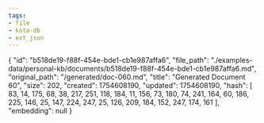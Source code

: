 ```yaml
---
tags:
- file
- kota-db
- ext_json
---
```

{
  "id": "b518de19-f88f-454e-bde1-cb1e987affa6",
  "file_path": "./examples-data/personal-kb/documents/b518de19-f88f-454e-bde1-cb1e987affa6.md",
  "original_path": "/generated/doc-060.md",
  "title": "Generated Document 60",
  "size": 202,
  "created": 1754608190,
  "updated": 1754608190,
  "hash": [
    83,
    14,
    175,
    68,
    38,
    217,
    251,
    118,
    184,
    11,
    156,
    73,
    180,
    74,
    241,
    164,
    60,
    186,
    225,
    146,
    25,
    147,
    224,
    247,
    25,
    126,
    209,
    184,
    152,
    247,
    174,
    161
  ],
  "embedding": null
}